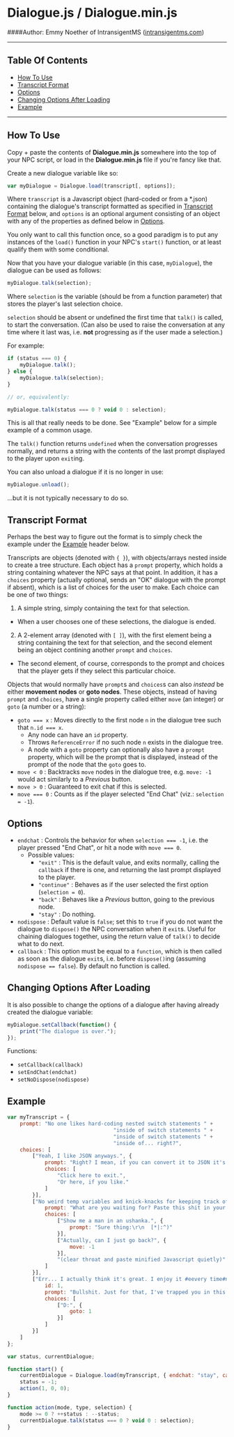Dialogue.js / Dialogue.min.js
=============================

####Author: Emmy Noether of IntransigentMS ([intransigentms.com](http://intransigentms.com/splash.html))
____________________________

Table Of Contents
-----------------
* [How To Use](#how-to-use)
* [Transcript Format](#transcript-format)
* [Options](#options)
* [Changing Options After Loading](#changing-options-after-loading)
* [Example](#example)

____________________________

<a name="how-to-use">How To Use</a>
----------
Copy + paste the contents of **Dialogue.min.js** somewhere into the top of your NPC script, or load in the **Dialogue.min.js** file if you're fancy like that.

Create a new dialogue variable like so:
```javascript
var myDialogue = Dialogue.load(transcript[, options]);
```
Where `transcript` is a Javascript object (hard-coded or from a *.json) containing the dialogue's transcript formatted as specified in [Transcript Format](#transcript-format) below, and `options` is an optional argument consisting of an object with any of the properties as defined below in [Options](#options).

You only want to call this function once, so a good paradigm is to put any instances of the `load()` function in your NPC's `start()` function, or at least qualify them with some conditional.

Now that you have your dialogue variable (in this case, `myDialogue`), the dialogue can be used as follows:
```javascript
myDialogue.talk(selection);
```
Where `selection` is the variable (should be from a function parameter) that stores the player's last selection choice.

`selection` should be absent or undefined the first time that `talk()` is called, to start the conversation. (Can also be used to raise the conversation at any time where it last was, i.e. **not** progressing as if the user made a selection.)

For example:
```javascript
if (status === 0) {
    myDialogue.talk();
} else {
    myDialogue.talk(selection);
}

// or, equivalently:

myDialogue.talk(status === 0 ? void 0 : selection);
```
This is all that really needs to be done. See "Example" below for a simple example of a common usage.

The `talk()` function returns `undefined` when the conversation progresses normally, and returns a string with the contents of the last prompt displayed to the player upon `exit`ing.

You can also unload a dialogue if it is no longer in use:
```javascript
myDialogue.unload();
```
...but it is not typically necessary to do so.

<a name="transcript-format">Transcript Format</a>
-----------------
Perhaps the best way to figure out the format is to simply check the example under the [Example](#example) header below.

Transcripts are objects (denoted with `{ }`), with objects/arrays nested inside to create a tree structure.
Each object has a `prompt` property, which holds a string containing whatever the NPC says at that point.
In addition, it has a `choices` property (actually optional, sends an "OK" dialogue with the prompt if absent), which is a list of choices for the user to make. Each choice can be one of two things:

1. A simple string, simply containing the text for that selection.
  * When a user chooses one of these selections, the dialogue is ended.

2. A 2-element array (denoted with `[ ]`), with the first element being a string containing the text for that selection, and the second element being an object contining another `prompt` and `choices`.
  * The second element, of course, corresponds to the prompt and choices that the player gets if they select this particular choice.

Objects that would normally have `prompt`s and `choices`s can also *instead* be either **movement nodes** or **goto nodes**. These objects, instead of having `prompt` and `choices`, have a single property called either `move` (an integer) or `goto` (a number or a string):

* `goto === x` : Moves directly to the first node `n` in the dialogue tree such that `n.id === x`.
  - Any node can have an `id` property.
  - Throws `ReferenceError` if no such node `n` exists in the dialogue tree.
  - A node with a `goto` property can optionally also have a `prompt` property, which will be the prompt that is displayed, instead of the prompt of the node that the `goto` goes to.
* `move < 0` : Backtracks `move` nodes in the dialogue tree, e.g. `move: -1` would act similarly to a *Previous* button.
* `move > 0` : Guaranteed to exit chat if this is selected.
* `move === 0` : Counts as if the player selected "End Chat" (viz.: `selection = -1`).

<a name="options">Options</a>
-------
* `endchat` : Controls the behavior for when `selection === -1`, i.e. the player pressed "End Chat", or hit a node with `move === 0`.
    - Possible values:
        + `"exit"` : This is the default value, and exits normally, calling the `callback` if there is one, and returning the last prompt displayed to the player.
        + `"continue"` : Behaves as if the user selected the first option (`selection = 0`).
        + `"back"` : Behaves like a *Previous* button, going to the previous node.
        + `"stay"` : Do nothing.
* `nodispose` : Default value is `false`; set this to `true` if you do not want the dialogue to `dispose()` the NPC conversation when it `exit`s. Useful for chaining dialogues together, using the return value of `talk()` to decide what to do next.
* `callback` : This option must be equal to a `function`, which is then called as soon as the dialogue `exit`s, i.e. before `dispose()`ing (assuming `nodispose == false`). By default no function is called.

<a name="changing-options-after-loading">Changing Options After Loading</a>
------------------------------
It is also possible to change the options of a dialogue after having already created the dialogue variable:
```javascript
myDialogue.setCallback(function() {
    print("The dialogue is over.");
});
```

Functions:

* `setCallback(callback)`
* `setEndChat(endchat)`
* `setNoDispose(nodispose)`

<a name="example">Example</a>
-------
```javascript
var myTranscript = {
    prompt: "No one likes hard-coding nested switch statements " +
                                  "inside of switch statements " +
                                  "inside of switch statements " +
                                  "inside of... right?",
    choices: [
        ["Yeah, I like JSON anyways.", {
            prompt: "Right? I mean, if you can convert it to JSON it's all good as far as I'm concerned.",
            choices: [
                "Click here to exit.",
                "Or here, if you like."
            ]
        }],
        ["No weird temp variables and knick-knacks for keeping track of shit? Easier on the eyes? Sign me up.", {
            prompt: "What are you waiting for? Paste this shit in your scripts!",
            choices: [
                ["Show me a man in an ushanka.", {
                    prompt: "Sure thing:\r\n  [*|:^)"
                }],
                ["Actually, can I just go back?", {
                    move: -1
                }],
                "(clear throat and paste minified Javascript quietly)"
            ]
        }],
        ["Err... I actually think it's great. I enjoy it #eevery time#n I rewrite the same thing.", {
            id: 1,
            prompt: "Bullshit. Just for that, I've trapped you in this dialogue box.",
            choices: [
                ["D:", {
                    goto: 1
                }]
            ]
        }]
    ]
};

var status, currentDialogue;

function start() {
    currentDialogue = Dialogue.load(myTranscript, { endchat: "stay", callback: function() { print("callback!"); } });
    status = -1;
    action(1, 0, 0);
}

function action(mode, type, selection) {
    mode >= 0 ? ++status : --status;
    currentDialogue.talk(status === 0 ? void 0 : selection);
}
```
